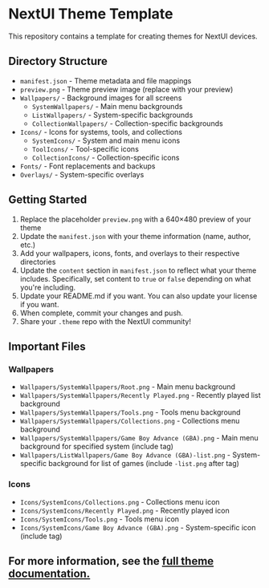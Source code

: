 # NextUI Theme Template

This repository contains a template for creating themes for NextUI devices.

## Directory Structure

- `manifest.json` - Theme metadata and file mappings
- `preview.png` - Theme preview image (replace with your preview)
- `Wallpapers/` - Background images for all screens
  - `SystemWallpapers/` - Main menu backgrounds
  - `ListWallpapers/` - System-specific backgrounds
  - `CollectionWallpapers/` - Collection-specific backgrounds
- `Icons/` - Icons for systems, tools, and collections
  - `SystemIcons/` - System and main menu icons
  - `ToolIcons/` - Tool-specific icons
  - `CollectionIcons/` - Collection-specific icons  
- `Fonts/` - Font replacements and backups
- `Overlays/` - System-specific overlays

## Getting Started

1. Replace the placeholder `preview.png` with a 640×480 preview of your theme
2. Update the `manifest.json` with your theme information (name, author, etc.)
3. Add your wallpapers, icons, fonts, and overlays to their respective directories
4. Update the `content` section in `manifest.json` to reflect what your theme includes. Specifically, set content to `true` or `false` depending on what you're including.
5. Update your README.md if you want. You can also update your license if you want.
6. When complete, commit your changes and push.
7. Share your `.theme` repo with the NextUI community!

## Important Files

### Wallpapers

- `Wallpapers/SystemWallpapers/Root.png` - Main menu background
- `Wallpapers/SystemWallpapers/Recently Played.png` - Recently played list background
- `Wallpapers/SystemWallpapers/Tools.png` - Tools menu background
- `Wallpapers/SystemWallpapers/Collections.png` - Collections menu background
- `Wallpapers/SystemWallpapers/Game Boy Advance (GBA).png` - Main menu background for specified system (include tag)
- `Wallpapers/ListWallpapers/Game Boy Advance (GBA)-list.png` - System-specific background for list of games (include `-list.png` after tag)

### Icons

- `Icons/SystemIcons/Collections.png` - Collections menu icon
- `Icons/SystemIcons/Recently Played.png` - Recently played icon
- `Icons/SystemIcons/Tools.png` - Tools menu icon
- `Icons/SystemIcons/Game Boy Advance (GBA).png` - System-specific icon (include tag)

## For more information, see the [full theme documentation.](https://github.com/Leviathanium/NextUI-Theme-Manager)


